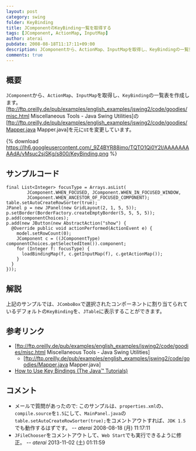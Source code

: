 ```yaml
---
layout: post
category: swing
folder: KeyBinding
title: JComponentのKeyBinding一覧を取得する
tags: [JComponent, ActionMap, InputMap]
author: aterai
pubdate: 2008-08-18T11:17:11+09:00
description: JComponentから、ActionMap、InputMapを取得し、KeyBindingの一覧表を作成します。
comments: true
---
```

## 概要
`JComponent`から、`ActionMap`、`InputMap`を取得し、`KeyBinding`の一覧表を作成します。[ftp://ftp.oreilly.de/pub/examples/english_examples/jswing2/code/goodies/misc.html Miscellaneous Tools - Java Swing Utilities]の[ftp://ftp.oreilly.de/pub/examples/english_examples/jswing2/code/goodies/Mapper.java Mapper.java]を元に`UI`を変更しています。

{% download https://lh6.googleusercontent.com/_9Z4BYR88imo/TQTO1Qi0Y2I/AAAAAAAAAdA/yMsuc2sjSKg/s800/KeyBinding.png %}

## サンプルコード
<pre class="prettyprint"><code>final List&lt;Integer&gt; focusType = Arrays.asList(
        JComponent.WHEN_FOCUSED, JComponent.WHEN_IN_FOCUSED_WINDOW,
        JComponent.WHEN_ANCESTOR_OF_FOCUSED_COMPONENT);
table.setAutoCreateRowSorter(true);
JPanel p = new JPanel(new GridLayout(2, 1, 5, 5));
p.setBorder(BorderFactory.createEmptyBorder(5, 5, 5, 5));
p.add(componentChoices);
p.add(new JButton(new AbstractAction("show") {
  @Override public void actionPerformed(ActionEvent e) {
    model.setRowCount(0);
    JComponent c = ((JComponentType) componentChoices.getSelectedItem()).component;
    for (Integer f: focusType) {
      loadBindingMap(f, c.getInputMap(f), c.getActionMap());
    }
  }
}));
</code></pre>

## 解説
上記のサンプルでは、`JComboBox`で選択されたコンポーネントに割り当てられているデフォルトの`KeyBinding`を、`JTable`に表示することができます。

## 参考リンク
- [ftp://ftp.oreilly.de/pub/examples/english_examples/jswing2/code/goodies/misc.html Miscellaneous Tools - Java Swing Utilities]
    - [ftp://ftp.oreilly.de/pub/examples/english_examples/jswing2/code/goodies/Mapper.java Mapper.java]
- [How to Use Key Bindings (The Java™ Tutorials)](http://docs.oracle.com/javase/tutorial/uiswing/misc/keybinding.html)

<!-- dummy comment line for breaking list -->

## コメント
- メールで質問があったので: このサンプルは、`properties.xml`の、`compile.source`を`1.5`にして、`MainPanel.java`の`table.setAutoCreateRowSorter(true);`をコメントアウトすれば、`JDK 1.5`でも動作するはずです。 -- *aterai* 2008-08-18 (月) 11:17:11
- `JFileChooser`をコメントアウトして、`Web Start`でも実行できるように修正。 -- *aterai* 2013-11-02 (土) 01:11:59

<!-- dummy comment line for breaking list -->
